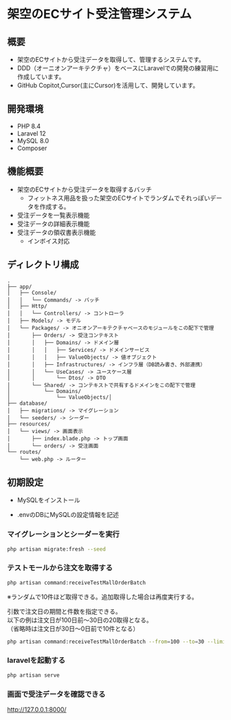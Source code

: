 # 架空のECサイト受注管理システム

## 概要

- 架空のECサイトから受注データを取得して、管理するシステムです。
- DDD（オーニオンアーキテクチャ）をベースにLaravelでの開発の練習用に作成しています。
- GitHub Copitot,Cursor(主にCursor)を活用して、開発しています。

## 開発環境

- PHP 8.4
- Laravel 12
- MySQL 8.0
- Composer

## 機能概要

- 架空のECサイトから受注データを取得するバッチ
    - フィットネス用品を扱った架空のECサイトでランダムでそれっぽいデータを作成する。
- 受注データを一覧表示機能
- 受注データの詳細表示機能
- 受注データの領収書表示機能
    - インボイス対応

## ディレクトリ構成

```
.
├── app/
│   ├── Console/
│   │   └── Commands/ -> バッチ
│   ├── Http/
│   │   └── Controllers/ -> コントローラ
│   ├── Models/ -> モデル
│   └── Packages/ -> オニオンアーキテクチャベースのモジュールをこの配下で管理
│       ├── Orders/ -> 受注コンテキスト
│       │   ├── Domains/ -> ドメイン層
│       │   │   ├── Services/ -> ドメインサービス
│       │   │   ├── ValueObjects/ -> 値オブジェクト
│       │   ├── Infrastructures/ -> インフラ層（DB読み書き、外部連携）
│       │   └── UseCases/ -> ユースケース層
│       │       └── Dtos/ -> DTO
│       └── Shared/ -> コンテキストで共有するドメインをこの配下で管理
│           └── Domains/
│               └── ValueObjects/│
├── database/
│   ├── migrations/ -> マイグレーション
│   └── seeders/ -> シーダー
├── resources/
│   └── views/ -> 画面表示
│       ├── index.blade.php -> トップ画面
│       └── orders/ -> 受注画面
└── routes/
    └── web.php -> ルーター
```

## 初期設定

- MySQLをインストール

- .envのDBにMySQLの設定情報を記述

### マイグレーションとシーダーを実行

```bash
php artisan migrate:fresh --seed
```

### テストモールから注文を取得する

```bash
php artisan command:receiveTestMallOrderBatch
```

※ランダムで10件ほど取得できる。追加取得した場合は再度実行する。

引数で注文日の期間と件数を指定できる。  
以下の例は注文日が100日前～30日の20取得となる。  
（省略時は注文日が30日～0日前で10件となる）
```bash
php artisan command:receiveTestMallOrderBatch --from=100 --to=30 --limit=20
```

### laravelを起動する

```bash
php artisan serve
```

### 画面で受注データを確認できる

http://127.0.0.1:8000/
